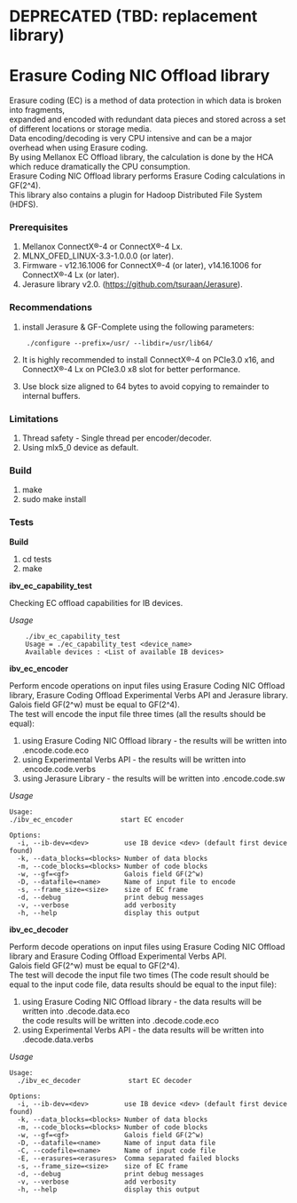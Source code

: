# DEPRECATED (TBD: replacement library)

# Erasure Coding NIC Offload library
Erasure coding (EC) is a method of data protection in which data is broken into fragments,  
expanded and encoded with redundant data pieces and stored across a set of different locations or storage media.  
Data encoding/decoding is very CPU intensive and can be a major overhead when using Erasure coding.  
By using Mellanox EC Offload library, the calculation is done by the HCA which reduce dramatically the CPU consumption.  
Erasure Coding NIC Offload library performs Erasure Coding calculations in GF(2^4).  
This library also contains a plugin for Hadoop Distributed File System (HDFS).

### Prerequisites
1. Mellanox ConnectX®-4 or ConnectX®-4 Lx.
2. MLNX_OFED_LINUX-3.3-1.0.0.0 (or later).
2. Firmware - v12.16.1006 for ConnectX®-4 (or later), v14.16.1006 for ConnectX®-4 Lx  (or later).
3. Jerasure library v2.0. (https://github.com/tsuraan/Jerasure).

### Recommendations
1. install Jerasure & GF-Complete using the following parameters:  
    
        ./configure --prefix=/usr/ --libdir=/usr/lib64/
2. It is highly recommended to install ConnectX®-4 on PCIe3.0 x16, and ConnectX®-4 Lx on PCIe3.0 x8 slot for better performance.
3. Use block size aligned to 64 bytes to avoid copying to remainder to internal buffers.

### Limitations
1. Thread safety - Single thread per encoder/decoder.
2. Using mlx5_0 device as default.

### Build
1. make
2. sudo make install

### Tests

**Build**  
1. cd tests  
2. make

**ibv_ec_capability_test**

Checking EC offload capabilities for IB devices.

*Usage*  

        ./ibv_ec_capability_test
        Usage = ./ec_capability_test <device_name>
        Available devices : <List of available IB devices>

**ibv_ec_encoder**

Perform encode operations on input files using Erasure Coding NIC Offload library, Erasure Coding Offload
Experimental Verbs API and Jerasure library.  
Galois field GF(2^w) must be equal to GF(2^4).  
The test will encode the input file three times (all the results should be equal):  
1. using Erasure Coding NIC Offload library - the results will be written into <inputFile>.encode.code.eco  
2. using Experimental Verbs API - the results will be written into <inputFile>.encode.code.verbs  
3. using Jerasure Library - the results will be written into <inputFile>.encode.code.sw

*Usage*  

    Usage:
    ./ibv_ec_encoder            start EC encoder
    
    Options:
      -i, --ib-dev=<dev>         use IB device <dev> (default first device found)
      -k, --data_blocks=<blocks> Number of data blocks
      -m, --code_blocks=<blocks> Number of code blocks
      -w, --gf=<gf>              Galois field GF(2^w)
      -D, --datafile=<name>      Name of input file to encode
      -s, --frame_size=<size>    size of EC frame
      -d, --debug                print debug messages
      -v, --verbose              add verbosity
      -h, --help                 display this output

**ibv_ec_decoder**

Perform decode operations on input files using Erasure Coding NIC Offload library and Erasure Coding Offload
Experimental Verbs API.  
Galois field GF(2^w) must be equal to GF(2^4).  
The test will decode the input file two times (The code result should be equal to the input code file, data results should be equal to the input file):  
1. using  Erasure Coding NIC Offload library - the data results will be written into <inputFile>.decode.data.eco  
                                               the code results will be written into <inputFile>.decode.code.eco  
2. using Experimental Verbs API - the data results will be written into <inputFile>.decode.data.verbs

*Usage*  

    Usage:
      ./ibv_ec_decoder            start EC decoder
    
    Options:
      -i, --ib-dev=<dev>         use IB device <dev> (default first device found)
      -k, --data_blocks=<blocks> Number of data blocks
      -m, --code_blocks=<blocks> Number of code blocks
      -w, --gf=<gf>              Galois field GF(2^w)
      -D, --datafile=<name>      Name of input data file
      -C, --codefile=<name>      Name of input code file
      -E, --erasures=<erasures>  Comma separated failed blocks
      -s, --frame_size=<size>    size of EC frame
      -d, --debug                print debug messages
      -v, --verbose              add verbosity
      -h, --help                 display this output

